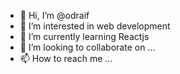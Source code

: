 - 👋 Hi, I’m @odraif
- 👀 I’m interested in web development
- 🌱 I’m currently learning Reactjs
- 💞️ I’m looking to collaborate on ...
- 📫 How to reach me ...

<!---
odraif/odraif is a ✨ special ✨ repository because its `README.md` (this file) appears on your GitHub profile.
You can click the Preview link to take a look at your changes.
--->
